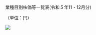 業種目別株価等一覧表(令和５年11・12月分)

（単位：円）

![](https://www.nta.go.jp/tmp/8a1193c4-93b3-40a1-b9e0-b3a1e25d6c18/images/c3f446dde58a7433482248647e9b4370f50d53430c6cb4c9306bb6d8c17a1925.jpg)